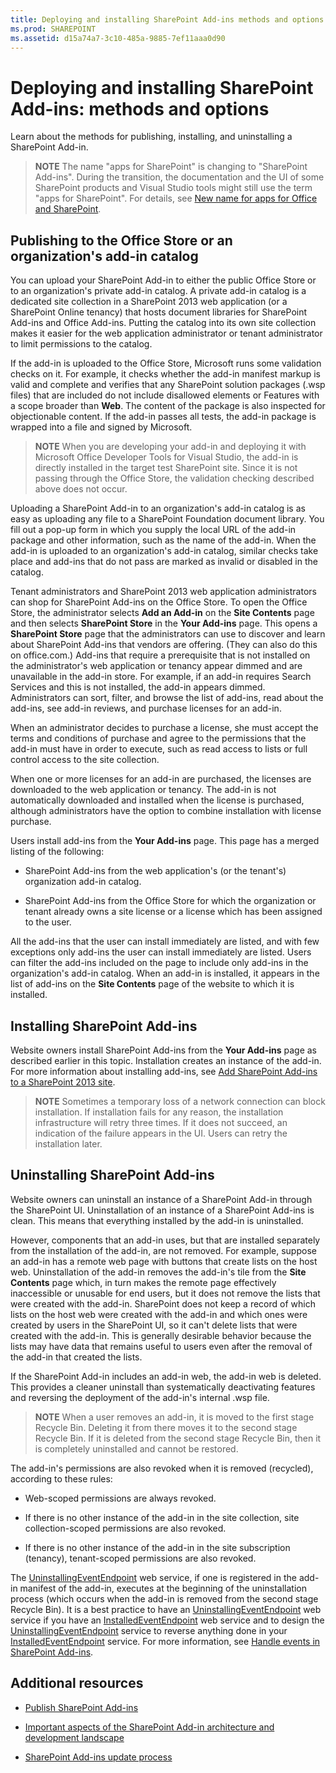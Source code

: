 ```yaml
---
title: Deploying and installing SharePoint Add-ins methods and options
ms.prod: SHAREPOINT
ms.assetid: d15a74a7-3c10-485a-9885-7ef11aaa0d90
---
```



# Deploying and installing SharePoint Add-ins: methods and options
Learn about the methods for publishing, installing, and uninstalling a SharePoint Add-in.
> **NOTE**
> The name "apps for SharePoint" is changing to "SharePoint Add-ins". During the transition, the documentation and the UI of some SharePoint products and Visual Studio tools might still use the term "apps for SharePoint". For details, see  [New name for apps for Office and SharePoint](new-name-for-apps-for-sharepoint.md#bk_newname). 
  
    
    


## Publishing to the Office Store or an organization's add-in catalog
<a name="MarketOrCatalog"> </a>

You can upload your SharePoint Add-in to either the public Office Store or to an organization's private add-in catalog. A private add-in catalog is a dedicated site collection in a SharePoint 2013 web application (or a SharePoint Online tenancy) that hosts document libraries for SharePoint Add-ins and Office Add-ins. Putting the catalog into its own site collection makes it easier for the web application administrator or tenant administrator to limit permissions to the catalog. 
  
    
    
If the add-in is uploaded to the Office Store, Microsoft runs some validation checks on it. For example, it checks whether the add-in manifest markup is valid and complete and verifies that any SharePoint solution packages (.wsp files) that are included do not include disallowed elements or Features with a scope broader than **Web**. The content of the package is also inspected for objectionable content. If the add-in passes all tests, the add-in package is wrapped into a file and signed by Microsoft. 
  
    
    

> **NOTE**
> When you are developing your add-in and deploying it with Microsoft Office Developer Tools for Visual Studio, the add-in is directly installed in the target test SharePoint site. Since it is not passing through the Office Store, the validation checking described above does not occur. 
  
    
    

Uploading a SharePoint Add-in to an organization's add-in catalog is as easy as uploading any file to a SharePoint Foundation document library. You fill out a pop-up form in which you supply the local URL of the add-in package and other information, such as the name of the add-in. When the add-in is uploaded to an organization's add-in catalog, similar checks take place and add-ins that do not pass are marked as invalid or disabled in the catalog. 
  
    
    
Tenant administrators and SharePoint 2013 web application administrators can shop for SharePoint Add-ins on the Office Store. To open the Office Store, the administrator selects **Add an Add-in** on the **Site Contents** page and then selects **SharePoint Store** in the **Your Add-ins** page. This opens a **SharePoint Store** page that the administrators can use to discover and learn about SharePoint Add-ins that vendors are offering. (They can also do this on office.com.) Add-ins that require a prerequisite that is not installed on the administrator's web application or tenancy appear dimmed and are unavailable in the add-in store. For example, if an add-in requires Search Services and this is not installed, the add-in appears dimmed. Administrators can sort, filter, and browse the list of add-ins, read about the add-ins, see add-in reviews, and purchase licenses for an add-in.
  
    
    
When an administrator decides to purchase a license, she must accept the terms and conditions of purchase and agree to the permissions that the add-in must have in order to execute, such as read access to lists or full control access to the site collection. 
  
    
    
When one or more licenses for an add-in are purchased, the licenses are downloaded to the web application or tenancy. The add-in is not automatically downloaded and installed when the license is purchased, although administrators have the option to combine installation with license purchase.
  
    
    
Users install add-ins from the **Your Add-ins** page. This page has a merged listing of the following:
  
    
    

- SharePoint Add-ins from the web application's (or the tenant's) organization add-in catalog.
    
  
- SharePoint Add-ins from the Office Store for which the organization or tenant already owns a site license or a license which has been assigned to the user.
    
  
All the add-ins that the user can install immediately are listed, and with few exceptions only add-ins the user can install immediately are listed. Users can filter the add-ins included on the page to include only add-ins in the organization's add-in catalog. When an add-in is installed, it appears in the list of add-ins on the **Site Contents** page of the website to which it is installed.
  
    
    

## Installing SharePoint Add-ins
<a name="Installing"> </a>

Website owners install SharePoint Add-ins from the **Your Add-ins** page as described earlier in this topic. Installation creates an instance of the add-in. For more information about installing add-ins, see [Add SharePoint Add-ins to a SharePoint 2013 site](https://technet.microsoft.com/en-us/library/fp161231.aspx). 
  
    
    

> **NOTE**
> Sometimes a temporary loss of a network connection can block installation. If installation fails for any reason, the installation infrastructure will retry three times. If it does not succeed, an indication of the failure appears in the UI. Users can retry the installation later. 
  
    
    


## Uninstalling SharePoint Add-ins
<a name="Uninstalling"> </a>

Website owners can uninstall an instance of a SharePoint Add-in through the SharePoint UI. Uninstallation of an instance of a SharePoint Add-ins is clean. This means that everything installed by the add-in is uninstalled. 
  
    
    
However, components that an add-in uses, but that are installed separately from the installation of the add-in, are not removed. For example, suppose an add-in has a remote web page with buttons that create lists on the host web. Uninstallation of the add-in removes the add-in's tile from the **Site Contents** page which, in turn makes the remote page effectively inaccessible or unusable for end users, but it does not remove the lists that were created with the add-in. SharePoint does not keep a record of which lists on the host web were created with the add-in and which ones were created by users in the SharePoint UI, so it can't delete lists that were created with the add-in. This is generally desirable behavior because the lists may have data that remains useful to users even after the removal of the add-in that created the lists.
  
    
    
If the SharePoint Add-in includes an add-in web, the add-in web is deleted. This provides a cleaner uninstall than systematically deactivating features and reversing the deployment of the add-in's internal .wsp file.
  
    
    

> **NOTE**
> When a user removes an add-in, it is moved to the first stage Recycle Bin. Deleting it from there moves it to the second stage Recycle Bin. If it is deleted from the second stage Recycle Bin, then it is completely uninstalled and cannot be restored. 
  
    
    

The add-in's permissions are also revoked when it is removed (recycled), according to these rules:
  
    
    

- Web-scoped permissions are always revoked.
    
  
- If there is no other instance of the add-in in the site collection, site collection-scoped permissions are also revoked.
    
  
- If there is no other instance of the add-in in the site subscription (tenancy), tenant-scoped permissions are also revoked.
    
  
The  [UninstallingEventEndpoint](http://msdn.microsoft.com/library/4194e44b-f2af-1db4-aad5-9b7b511b4348%28Office.15%29.aspx) web service, if one is registered in the add-in manifest of the add-in, executes at the beginning of the uninstallation process (which occurs when the add-in is removed from the second stage Recycle Bin). It is a best practice to have an [UninstallingEventEndpoint](http://msdn.microsoft.com/library/4194e44b-f2af-1db4-aad5-9b7b511b4348%28Office.15%29.aspx) web service if you have an [InstalledEventEndpoint](http://msdn.microsoft.com/library/af9f83d8-8325-3ede-d7b0-bb82c0445eb9%28Office.15%29.aspx) web service and to design the [UninstallingEventEndpoint](http://msdn.microsoft.com/library/4194e44b-f2af-1db4-aad5-9b7b511b4348%28Office.15%29.aspx) service to reverse anything done in your [InstalledEventEndpoint](http://msdn.microsoft.com/library/af9f83d8-8325-3ede-d7b0-bb82c0445eb9%28Office.15%29.aspx) service. For more information, see [Handle events in SharePoint Add-ins](handle-events-in-sharepoint-add-ins.md).
  
    
    

## Additional resources
<a name="SP15deployinstallapps_addlresources"> </a>


-  [Publish SharePoint Add-ins](publish-sharepoint-add-ins.md)
    
  
-  [Important aspects of the SharePoint Add-in architecture and development landscape](important-aspects-of-the-sharepoint-add-in-architecture-and-development-landscap.md)
    
  
-  [SharePoint Add-ins update process](sharepoint-add-ins-update-process.md)
    
  

